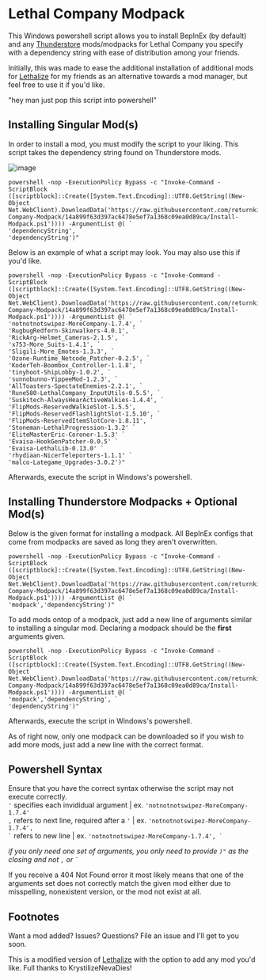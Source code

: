 # Lethal Company Modpack

This Windows powershell script allows you to install BepInEx (by default) and any [Thunderstore](https://thunderstore.io/c/lethal-company) mods/modpacks for Lethal Company you specify with a dependency string with ease of distribution among your friends.

Initially, this was made to ease the additional installation of additional mods for [Lethalize](https://github.com/KrystilizeNevaDies/Lethalize) for my friends as an alternative towards a mod manager, but feel free to use it if you'd like.

"hey man just pop this script into powershell"

## Installing Singular Mod(s)

In order to install a mod, you must modify the script to your liking. This script takes the dependency string found on Thunderstore mods.

![image](https://github.com/returnkirbo/Lethal-Company-Modpack/assets/107429396/0834bb78-ba80-4c4f-b71a-3d00540a8032)

```
powershell -nop -ExecutionPolicy Bypass -c "Invoke-Command -ScriptBlock ([scriptblock]::Create([System.Text.Encoding]::UTF8.GetString((New-Object Net.WebClient).DownloadData('https://raw.githubusercontent.com/returnkirbo/Lethal-Company-Modpack/14a899f63d397ac6478e5ef7a1368c09ea0d89ca/Install-Modpack.ps1')))) -ArgumentList @( `
'dependencyString', `
'dependencyString')"
```

Below is an example of what a script may look. You may also use this if you'd like.

```
powershell -nop -ExecutionPolicy Bypass -c "Invoke-Command -ScriptBlock ([scriptblock]::Create([System.Text.Encoding]::UTF8.GetString((New-Object Net.WebClient).DownloadData('https://raw.githubusercontent.com/returnkirbo/Lethal-Company-Modpack/14a899f63d397ac6478e5ef7a1368c09ea0d89ca/Install-Modpack.ps1')))) -ArgumentList @( `
'notnotnotswipez-MoreCompany-1.7.4', `
'RugbugRedfern-Skinwalkers-4.0.1', `
'RickArg-Helmet_Cameras-2.1.5', `
'x753-More_Suits-1.4.1', `
'Sligili-More_Emotes-1.3.3', `
'Ozone-Runtime_Netcode_Patcher-0.2.5', `
'KoderTeh-Boombox_Controller-1.1.8', `
'tinyhoot-ShipLobby-1.0.2', `
'sunnobunno-YippeeMod-1.2.3', `
'AllToasters-SpectateEnemies-2.2.1', `
'Rune580-LethalCompany_InputUtils-0.5.5', `
'Suskitech-AlwaysHearActiveWalkies-1.4.4', `
'FlipMods-ReservedWalkieSlot-1.5.5',
'FlipMods-ReservedFlashlightSlot-1.5.10', `
'FlipMods-ReservedItemSlotCore-1.8.11', `
'Stoneman-LethalProgression-1.3.2' `
'EliteMasterEric-Coroner-1.5.3' `
'Evaisa-HookGenPatcher-0.0.5' `
'Evaisa-LethalLib-0.13.0' `
'rhydiaan-NicerTeleporters-1.1.1' `
'malco-Lategame_Upgrades-3.0.2')"
```

Afterwards, execute the script in Windows's powershell. 

## Installing Thunderstore Modpacks + Optional Mod(s)

Below is the given format for installing a modpack. All BepInEx configs that come from modpacks are saved as long they aren't overwritten.
```
powershell -nop -ExecutionPolicy Bypass -c "Invoke-Command -ScriptBlock ([scriptblock]::Create([System.Text.Encoding]::UTF8.GetString((New-Object Net.WebClient).DownloadData('https://raw.githubusercontent.com/returnkirbo/Lethal-Company-Modpack/14a899f63d397ac6478e5ef7a1368c09ea0d89ca/Install-Modpack.ps1')))) -ArgumentList @( `
'modpack','dependencyString')"
```

To add mods ontop of a modpack, just add a new line of arguments similar to installing a singular mod. Declaring a modpack should be the **first** arguments given.
```
powershell -nop -ExecutionPolicy Bypass -c "Invoke-Command -ScriptBlock ([scriptblock]::Create([System.Text.Encoding]::UTF8.GetString((New-Object Net.WebClient).DownloadData('https://raw.githubusercontent.com/returnkirbo/Lethal-Company-Modpack/14a899f63d397ac6478e5ef7a1368c09ea0d89ca/Install-Modpack.ps1')))) -ArgumentList @( `
'modpack','dependencyString', `
'dependencyString')"
```

Afterwards, execute the script in Windows's powershell. 

As of right now, only one modpack can be downloaded so if you wish to add more mods, just add a new line with the correct format.

## Powershell Syntax

Ensure that you have the correct syntax otherwise the script may not execute correctly.
<br>``'`` specifies each invididual argument | ex. ``'notnotnotswipez-MoreCompany-1.7.4'``
<br>``,`` refers to next line, required after a ``'`` | ex. ``'notnotnotswipez-MoreCompany-1.7.4',``
<br>`` ` `` refers to new line | ex. ``'notnotnotswipez-MoreCompany-1.7.4', ` ``

*if you only need one set of arguments, you only need to provide ``)"`` as the closing and not ``,`` or `` ` ``*

If you receive a 404 Not Found error it most likely means that one of the arguments set does not correctly match the given mod either due to misspelling, nonexistent version, or the mod not exist at all.
                  
## Footnotes

Want a mod added? Issues? Questions? File an issue and I'll get to you soon.

This is a modified version of [Lethalize](https://github.com/KrystilizeNevaDies/Lethalize) with the option to add any mod you'd like. Full thanks to KrystilizeNevaDies!

